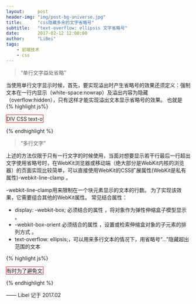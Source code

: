 ```yaml
---
layout:     post
header-img: "img/post-bg-universe.jpg"
title:      "css隐藏多余的文字省略号"
subtitle:   "text-overflow: ellipsis 文字省略号"
date:       2017-02-12 12:00:00
author:     "LiBei"
tags:
    - 前端技术
    - css
---
```


> “单行文字益处省略”

当使用单行文字显示时候，首先，要实现溢出时产生省略号的效果还须定义：强制文本在一行内显示（white-space:nowrap）及溢出内容为隐藏（overflow:hidden），只有这样才能实现溢出文本显示省略号的效果。
也就是
{% highlight js%}
<style>
    .box{
    width: 100px;
    border: 1px solid red;
        }
    .nowrap{
        overflow: hidden;
        white-space: nowrap;
        text-overflow: ellipsis;
        }
</style>

<div class ='box nowrap'>
    DIV CSS text-overflow文本有溢出时显示css省略号clip ellipsis样式基础知识与用法实例经验教程篇
    有时为了避免文本文字内容超出一定宽度后溢出，我们想要溢出的部分不显示但用省略号（...）显示，这个时候我们可以使用CSS text-overflow文本溢出省略号属性样式实现。
</div>

{% endhighlight %}


> “多行文字”

上述的方法仅限于只有一行文字的时候使用，当面对想要显示若干行最后一行超出文字使用省略号时，在WebKit浏览器或移动端（绝大部分是WebKit内核的浏览器）的页面实现比较简单，可以直接使用WebKit的CSS扩展属性(WebKit是私有属性)-webkit-line-clamp 。

-webkit-line-clamp用来限制在一个块元素显示的文本的行数。 为了实现该效果，它需要组合其他的WebKit属性。
常见结合属性：
* display: -webkit-box; 必须结合的属性 ，将对象作为弹性伸缩盒子模型显示 。
* -webkit-box-orient 必须结合的属性 ，设置或检索伸缩盒对象的子元素的排列方式 。
* text-overflow: ellipsis;，可以用来多行文本的情况下，用省略号“…”隐藏超出范围的文本

{% highlight js%}
<style>
    .box{
        width: 100px;
        border: 1px solid red;
       }
    .nowrap{
       text-overflow: ellipsis;
       display: -webkit-box;
       overflow : hidden;
       -webkit-line-clamp: 3;
      -webkit-box-orient: vertical;
      }
</style>

<div class ='box nowrap'>
    有时为了避免文本文字内容超出一定宽度后溢出，我们想要溢出的部分不显示但用省略号（...）显示，这个时候我们可以使用CSS text-overflow文本溢出省略号属性样式实现
</div>

{% endhighlight %}


—— Libei 记于 2017.02
